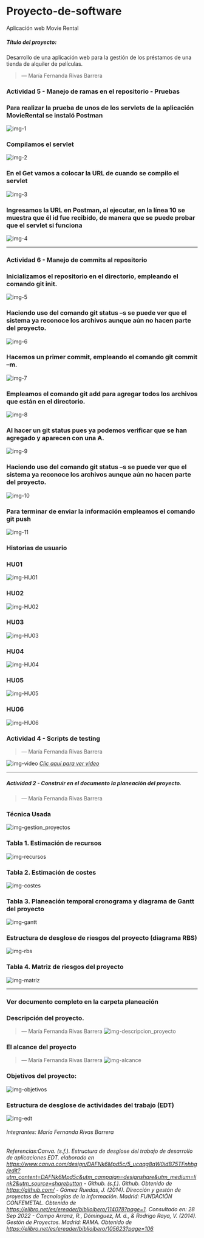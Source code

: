 # Proyecto-de-software
Aplicación web Movie Rental
##### Título del proyecto: 
Desarrollo de una aplicación web para la gestión de los préstamos de una tienda de alquiler de películas.

<!-- Sección María Fernanda Rivas Barrera -->
> — María Fernanda Rivas Barrera

### Actividad 5 - Manejo de ramas en el repositorio - Pruebas

### Para realizar la prueba de unos de los servlets de la aplicación MovieRental se instaló Postman 
![img-1](https://raw.githubusercontent.com/MaferRb/Proyecto-de-software/main/assets/img/1.png)

### Compilamos el servlet
![img-2](https://raw.githubusercontent.com/MaferRb/Proyecto-de-software/main/assets/img/2.png)

### En el Get vamos a colocar la URL de cuando se compilo el servlet
![img-3](https://raw.githubusercontent.com/MaferRb/Proyecto-de-software/main/assets/img/3.png)

### Ingresamos la URL en Postman, al ejecutar, en la línea 10 se muestra que él id fue recibido, de manera que se puede probar que el servlet si funciona 
![img-4](https://raw.githubusercontent.com/MaferRb/Proyecto-de-software/main/assets/img/4.png)

<!-- Sección María Fernanda Rivas Barrera -->

----------------------------------------------------------------------------------------------------------
<!-- Sección María Fernanda Rivas Barrera -->
### Actividad 6 - Manejo de commits al repositorio

### Inicializamos el repositorio en el directorio, empleando el comando git init.
![img-5](https://raw.githubusercontent.com/MaferRb/Proyecto-de-software/main/assets/img/5.png)

### Haciendo uso del comando git status –s se puede ver que el sistema ya reconoce los archivos aunque aún no hacen parte del proyecto.
![img-6](https://raw.githubusercontent.com/MaferRb/Proyecto-de-software/main/assets/img/6.png)

### Hacemos un primer commit, empleando el comando git commit –m.
![img-7](https://raw.githubusercontent.com/MaferRb/Proyecto-de-software/main/assets/img/7.png)

### Empleamos el comando git add para agregar todos los archivos que están en el directorio.
![img-8](https://raw.githubusercontent.com/MaferRb/Proyecto-de-software/main/assets/img/8.png)

### Al hacer un git status pues ya podemos verificar que se han agregado y aparecen con una A.
![img-9](https://raw.githubusercontent.com/MaferRb/Proyecto-de-software/main/assets/img/9.png)

### Haciendo uso del comando git status –s se puede ver que el sistema ya reconoce los archivos aunque aún no hacen parte del proyecto.
![img-10](https://raw.githubusercontent.com/MaferRb/Proyecto-de-software/main/assets/img/10.png)

### Para terminar de enviar la información empleamos el comando git push
![img-11](https://raw.githubusercontent.com/MaferRb/Proyecto-de-software/main/assets/img/11.png)

<!-- Sección María Fernanda Rivas Barrera -->




<!-- Sección María Fernanda Rivas Barrera -->

### Historias de usuario
### HU01
![img-HU01](https://raw.githubusercontent.com/MaferRb/Proyecto-de-software/main/assets/img/HU01.png)

### HU02
![img-HU02](https://raw.githubusercontent.com/MaferRb/Proyecto-de-software/main/assets/img/HU02.png)

### HU03
![img-HU03](https://raw.githubusercontent.com/MaferRb/Proyecto-de-software/main/assets/img/HU03.png)

### HU04
![img-HU04](https://raw.githubusercontent.com/MaferRb/Proyecto-de-software/main/assets/img/HU04.png)

### HU05
![img-HU05](https://raw.githubusercontent.com/MaferRb/Proyecto-de-software/main/assets/img/HU05.png)

### HU06
![img-HU06](https://raw.githubusercontent.com/MaferRb/Proyecto-de-software/main/assets/img/HU06.png)

<!-- Sección María Fernanda Rivas Barrera -->

### Actividad 4 - Scripts de testing

<!-- Sección María Fernanda Rivas Barrera -->
> — María Fernanda Rivas Barrera


![img-video](https://raw.githubusercontent.com/MaferRb/Proyecto-de-software/main/assets/img/video.jpg)
[*Clic aquí para ver video*](https://laiberocol-my.sharepoint.com/:v:/g/personal/mrivasba_ibero_edu_co/ERPl4yndJ7RLr60rQu3lbPwBDz7BPSHj2GVhRtLTpIQzxA?e=ih3Yz3)
<!-- Sección María Fernanda Rivas Barrera -->


----------------------------------------------------------------------------------------------------------


##### Actividad 2 - Construir en el documento la planeación del proyecto.

 <!-- Sección María Fernanda Rivas Barrera -->


> — María Fernanda Rivas Barrera

### Técnica Usada
![img-gestion_proyectos](https://raw.githubusercontent.com/MaferRb/Proyecto-de-software/main/assets/img/gestion_proyectos.png)


### Tabla 1. Estimación de recursos

![img-recursos](https://raw.githubusercontent.com/MaferRb/Proyecto-de-software/main/assets/img/recursos.png)

### Tabla 2. Estimación de costes
![img-costes](https://raw.githubusercontent.com/MaferRb/Proyecto-de-software/main/assets/img/costes.png)


### Tabla 3. Planeación temporal cronograma y diagrama de Gantt del proyecto
![img-gantt](https://raw.githubusercontent.com/MaferRb/Proyecto-de-software/main/assets/img/gantt.png)

### Estructura de desglose de riesgos del proyecto (diagrama RBS)
![img-rbs](https://raw.githubusercontent.com/MaferRb/Proyecto-de-software/main/assets/img/rbs.png)

### Tabla 4. Matriz de riesgos del proyecto
![img-matriz](https://raw.githubusercontent.com/MaferRb/Proyecto-de-software/main/assets/img/matriz.png)

----------------------------------------------------------------------------------------------------------

### Ver documento completo en la carpeta planeación

<!-- Sección María Fernanda Rivas Barrera -->
### Descripción del proyecto.
> — María Fernanda Rivas Barrera
![img-descripcion_proyecto](https://github.com/MaferRb/Proyecto-de-software/blob/main/assets/img/descripcion_proyecto.png?raw=true)



<!-- Sección María Fernanda Rivas Barrera -->


<!-- Sección María Fernanda Rivas Barrera -->
### El alcance del proyecto

> — María Fernanda Rivas Barrera
![img-alcance](https://raw.githubusercontent.com/MaferRb/Proyecto-de-software/main/assets/img/alcance.png)


### Objetivos del proyecto:

![img-objetivos](https://raw.githubusercontent.com/MaferRb/Proyecto-de-software/main/assets/img/objetivos.png)

### Estructura de desglose de actividades del trabajo (EDT)
![img-edt](https://raw.githubusercontent.com/MaferRb/Proyecto-de-software/main/assets/img/edt.png)


<!-- Sección María Fernanda Rivas Barrera -->

<!-- Sección general footer -->
###### *Integrantes: María Fernanda Rivas Barrera*
###### *Referencias:Canva. (s.f.). Estructura de desglose del trabajo de desarrollo de aplicaciones EDT. elaborado en https://www.canva.com/design/DAFNk6Mpd5c/5_ucaqg8qW0idB75TFnhhg/edit?utm_content=DAFNk6Mpd5c&utm_campaign=designshare&utm_medium=link2&utm_source=sharebutton - Github. (s.f.). Github. Obtenido de https://github.com/ - Gómez Ruedas, J. (2014). Dirección y gestón de proyectos de Tecnologías de la información. Madrid: FUNDACIÓN CONFEMETAL. Obtenido de https://elibro.net/es/ereader/biblioibero/114078?page=1. Consultado en: 28 Sep 2022 - Campo Arranz, R., Dóminguez, M. d., & Rodrigo Raya, V. (2014). Gestón de Proyectos. Madrid: RAMA. Obtenido de https://elibro.net/es/ereader/biblioibero/105623?page=106*


<!-- Sección general footer -->